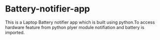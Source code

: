 # Battery-notifier-app
This is a Laptop Battery notifier app which is built using python.To access hardware feature from python plyer module notifiation and battery is imported.
